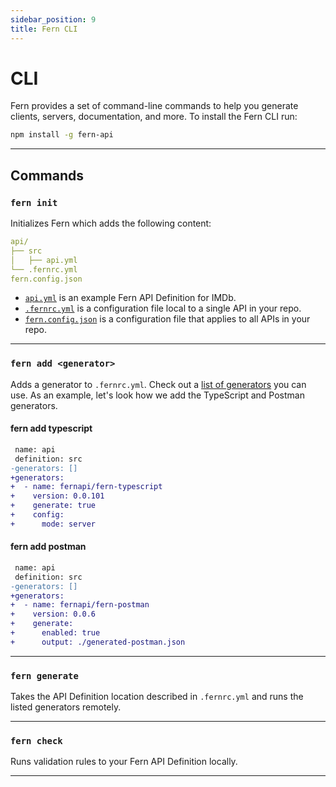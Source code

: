```yaml
---
sidebar_position: 9
title: Fern CLI
---
```


<!-- markdownlint-disable MD033 -->

# CLI

Fern provides a set of command-line commands to help you generate clients, servers, documentation, and more. To install the Fern CLI run:

```bash
npm install -g fern-api
```

---

## Commands

### `fern init`

Initializes Fern which adds the following content:

```yml
api/
├── src
│   ├── api.yml
└── .fernrc.yml
fern.config.json
```

- [`api.yml`](definition.md#an-example-of-a-fern-api-definition) is an example Fern API Definition for IMDb.
- [`.fernrc.yml`](fernrc.md) is a configuration file local to a single API in your repo.
- [`fern.config.json`](fern-config-json.md) is a configuration file that applies to all APIs in your repo.

---

### `fern add <generator>`

Adds a generator to `.fernrc.yml`. Check out a [list of generators](generators.md) you can use. As an example, let's look how we add the TypeScript and Postman generators.

#### fern add typescript

```diff
 name: api
 definition: src
-generators: []
+generators:
+  - name: fernapi/fern-typescript
+    version: 0.0.101
+    generate: true
+    config:
+      mode: server
```

#### fern add postman

```diff
 name: api
 definition: src
-generators: []
+generators:
+  - name: fernapi/fern-postman
+    version: 0.0.6
+    generate:
+      enabled: true
+      output: ./generated-postman.json
```

---

### `fern generate`

Takes the API Definition location described in `.fernrc.yml` and runs the listed generators remotely.

---

### `fern check`

Runs validation rules to your Fern API Definition locally.

---
